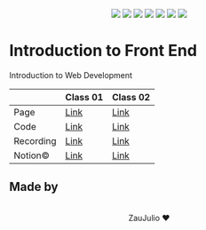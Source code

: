 <p align="center">
  <img src="https://img.shields.io/badge/React-20232A?style=for-the-badge&logo=react&logoColor=61DAFB"/>
  <img src="https://img.shields.io/badge/next.js-000000?style=for-the-badge&logo=nextdotjs&logoColor=white"/>
  <img src="https://img.shields.io/badge/Node.js-339933?style=for-the-badge&logo=nodedotjs&logoColor=white"/>
  <img src="https://img.shields.io/badge/TypeScript-007ACC?style=for-the-badge&logo=typescript&logoColor=white"/>
  <img src="https://img.shields.io/badge/JavaScript-F7DF1E?style=for-the-badge&logo=javascript&logoColor=black"/>
  <img src="https://img.shields.io/badge/Sass-CC6699?style=for-the-badge&logo=sass&logoColor=white"/>
  <img src="https://img.shields.io/badge/CSS3-1572B6?style=for-the-badge&logo=css3&logoColor=white"/>
</p>

# Introduction to Front End

Introduction to Web Development

|           | Class 01                                                                          | Class 02                                                                      |
| --------- | --------------------------------------------------------------------------------- | ----------------------------------------------------------------------------- |
| Page      | [Link](https://byte-serido-jr-class-01.vercel.app/)                               | [Link](#)                                                                     |
| Code      | [Link](https://github.com/byte-serido/front-end-class/tree/main/aula_01)          | [Link](./classes/02/ByteSeridoClasses/examples/react)                         |
| Recording | [Link](https://mega.nz/file/Ks0GxDbC#ek1pCxmli2ceNHWX1zLwYhpakKc7TdzfGqWa4lLQwnQ) | [Link](#)                                                                     |
| Notion©   | [Link](https://www.notion.so/zauhdf/Aula-01-45c2c4a4532440f7892c66fe0c59097d)     | [Link](https://www.notion.so/zauhdf/Aula-02-4282c7903666480c8ddc8350fbf1a003) |

## Made by

<p align="center">
  <br />
  ZauJulio ❤️
  <br />
</p>

